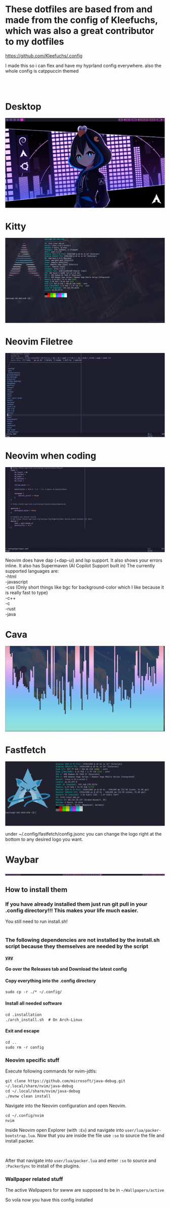 **<h1>These dotfiles are based from and made from the config of Kleefuchs, which was also a great contributor to my dotfiles</h1>**

https://github.com/Kleefuchs/.config

I made this so i can flex and have my hyprland config everywhere.
also the whole config is catppuccin themed

<br />
<br />
<h1>Desktop</h1>

![desktop](https://github.com/Julianos1b/.config/blob/main/pictures/Desktop.png)

<h1>Kitty</h1>

![kitty](https://github.com/Julianos1b/.config/blob/main/pictures/Kitty.png)

<h1>Neovim Filetree</h1>

![Neovim](https://github.com/Julianos1b/.config/blob/main/pictures/Nvim_Filetree.png)

<h1>Neovim when coding</h1>

![Neovim](https://github.com/Julianos1b/.config/blob/main/pictures/Nvim_Coding.png)

Neovim does have dap (+dap-ui) and lsp support.
It also shows your errors inline.
It also has Supermaven (AI Copilot Support built in)
The currently supported languages are:
<br />
-html<br />
-javascript<br />
-css (Only short things like bgc for background-color which I like because it is really fast to type)<br />
-c++<br />
-c<br />
-rust<br />
-java<br />

<h1>Cava</h1>

![Cava](https://github.com/Julianos1b/.config/blob/main/pictures/cava.png)

<h1>Fastfetch</h1>

![Fastfetch](https://github.com/Julianos1b/.config/blob/main/pictures/Fastfetch.png)

under ~/.config/fastfetch/config.jsonc you can change the logo right at the bottom to any desired logo you want. 

<h1>Waybar</h1>

![Waybar](https://github.com/Julianos1b/.config/blob/main/pictures/Waybar.png)


**<h2>How to install them</h2>**

**<h3>If you have already installed them just run git pull in your .config directory!!! This makes your life much easier.</h3>**
You still need to run install.sh!
<br />
<br />

**<h3>The following dependencies are not installed by the install.sh script because they themselves are needed by the script</h3>**
**[yay](https://github.com/Jguer/yay)**
<br />


**<h4>Go over the Releases tab and Download the latest config</h4>**


**<h4>Copy everything into the .config directory</h4>**

```
sudo cp -r ./* ~/.config/
```

**<h4>Install all needed software</h4>**

```
cd .installation
./arch_install.sh  # On Arch-Linux
```

**<h4>Exit and escape</h4>**

```
cd ..
sudo rm -r config
```

**<h3>Neovim specific stuff</h3>**

Execute following commands for nvim-jdtls:
```
git clone https://github.com/microsoft/java-debug.git ~/.local/share/nvim/java-debug
cd ~/.local/share/nvim/java-debug
./mvnw clean install
```

Navigate into the Neovim configuration and open Neovim.
```
cd ~/.config/nvim
nvim
```

Inside Neovim open Explorer (with ```:Ex```) and navigate into ```user/lua/packer-bootstrap.lua```.
Now that you are inside the file use ```:so``` to source the file and install packer.

<br />

After that navigate into ```user/lua/packer.lua``` and enter ```:so``` to source and ```:PackerSync``` to install of the plugins.

**<h3>Wallpaper related stuff</h3>**
The active Wallpapers for swww are supposed to be in ```~/Wallpapers/active```

So vola now you have this config installed
